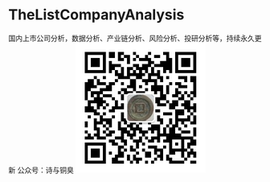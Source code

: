 # TheListCompanyAnalysis
国内上市公司分析，数据分析、产业链分析、风险分析、投研分析等，持续永久更新
公众号：诗与铜臭
![pic](https://github.com/chenking2020/TheListCompanyAnalysis/blob/main/images/%E5%85%AC%E4%BC%97%E5%8F%B7%E4%BA%8C%E7%BB%B4%E7%A0%81.jpg)   
